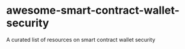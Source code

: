 # awesome-smart-contract-wallet-security
A curated list of resources on smart contract wallet security
